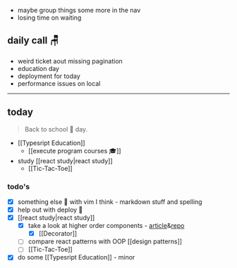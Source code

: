 - maybe group things some more in the nav
- losing time on waiting

## daily call 🪑
- weird ticket aout missing pagination
- education day
- deployment for today
- performance issues on local

---

## today
> Back to school 🎒 day.

- [[Typesript Education]]
	- [[execute program courses 🎓]]
- study [[react study|react study]]
	- [[Tic-Tac-Toe]]

### todo's
- [x]  something else 🤔 with vim I think - markdown stuff and spelling
- [x] help out with deploy 🚀
- [x] [[react study|react study]]
	- [x] take a look at higher order components - [article](git@github.com:aviv-vladimirsedlar/higher-order-react-components-demo.git)&[repo](https://github.com/aviv-vladimirsedlar/higher-order-react-components-demo)
		- [x] [[Decorator]]
	- [ ] compare react patterns with OOP [[design patterns]]
	- [ ] [[Tic-Tac-Toe]]
- [x] do some [[Typesript Education]]  - minor
